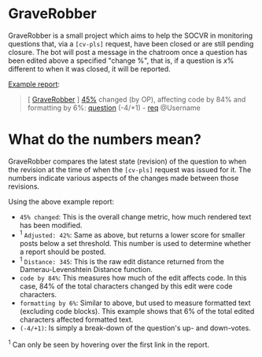 # GraveRobber

GraveRobber is a small project which aims to help the SOCVR in monitoring questions that, via a `[cv-pls]` request, have been closed or are still pending closure. The bot will post a message in the chatroom once a question has been edited above a specified "change %", that is, if a question is *x*% different to when it was closed, it will be reported.

[Example report](https://chat.stackoverflow.com/transcript/41570?m=42016101#42016101): 

> [ [GraveRobber](https://github.com/SO-Close-Vote-Reviewers/GraveRobber) ] [45%](https://stackoverflow.com/posts/2147483647/revisions "Adjusted: 42%. Distance: 345.") changed (by OP), affecting code by 84% and formatting by 6%: [question](https://stackoverflow.com/q/2147483647) (-4/+1) - [req](https://chat.stackoverflow.com/transcript/message/2147483647) @​Username


# What do the numbers mean?

GraveRobber compares the latest state (revision) of the question to when the revision at the time of when the `[cv-pls]` request was issued for it. The numbers indicate various aspects of the changes made between those revisions.

Using the above example report:

 - `45% changed`: This is the overall change metric, how much rendered text has been modified.
 - <sup>1</sup> `Adjusted: 42%`: Same as above, but returns a lower score for smaller posts below a set threshold. This number is used to determine whether a report should be posted.
 - <sup>1</sup> `Distance: 345`: This is the raw edit distance returned from the Damerau-Levenshtein Distance function.
 - `code by 84%`: This measures how much of the edit affects code. In this case, 84% of the total characters changed by this edit were code characters.
 - `formatting by 6%`: Similar to above, but used to measure formatted text (excluding code blocks). This example shows that 6% of the total edited characters affected formatted text.
 - `(-4/+1)`: Is simply a break-down of the question's up- and down-votes.
 
 <sup>1</sup> Can only be seen by hovering over the first link in the report.

